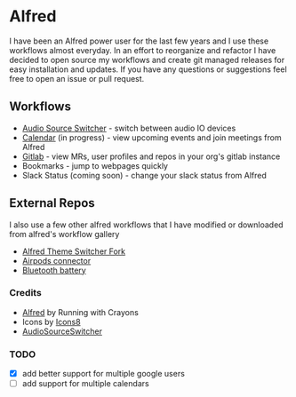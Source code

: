# Alfred

I have been an Alfred power user for the last few years and I use these workflows almost everyday. In an effort to reorganize and refactor I have decided to open source my workflows and create git managed releases for easy installation and updates. If you have any questions or suggestions feel free to open an issue or pull request.

## Workflows

- [Audio Source Switcher](./audio-source/readme.md) - switch between audio IO devices
- [Calendar](./meetings-calendar/readme.md) (in progress) - view upcoming events and join meetings from Alfred
- [Gitlab](./gitlab/readme.md) - view MRs, user profiles and repos in your org's gitlab instance
- Bookmarks - jump to webpages quickly
- Slack Status (coming soon) - change your slack status from Alfred

## External Repos
I also use a few other alfred workflows that I have modified or downloaded from alfred's workflow gallery

- [Alfred Theme Switcher Fork](https://github.com/Boettner-eric/alfred-theme-switcher)
- [Airpods connector](https://github.com/mariuskiessling/alfred-airpods-connector)
- [Bluetooth battery](https://alfred.app/workflows/zeitlings/bluetooth-device-battery/)


### Credits

- [Alfred](https://www.alfredapp.com/) by Running with Crayons
- Icons by [Icons8](https://icons8.com/)
- [AudioSourceSwitcher](https://github.com/deweller/switchaudio-osx)

### TODO

- [x] add better support for multiple google users
- [ ] add support for multiple calendars
